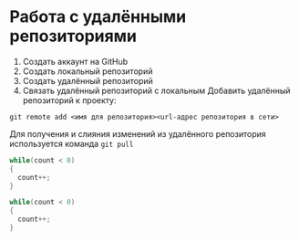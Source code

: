 # **Работа с удалёнными репозиториями**
1. Создать аккаунт на GitHub
2. Создать локальный репозиторий
3. Создать удалённый репозиторий
4. Связать удалённый репозиторий с локальным
Добавить удалённый репозиторий к проекту:
```
git remote add <имя для репозитория><url-адрес репозитория в сети>
```
Для получения и слияния изменений из удалённого репозитория используется команда `git pull`

```C#
while(count < 0)
{
  count++;
}
```
```C++
while(count < 0)
{
  count++;
}
```
